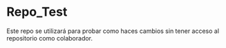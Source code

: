 # Repo_Test

Este repo se utilizará para probar como haces cambios sin tener acceso al repositorio como colaborador.
